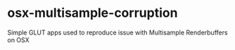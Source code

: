 osx-multisample-corruption
==========================

Simple GLUT apps used to reproduce issue with Multisample Renderbuffers on OSX